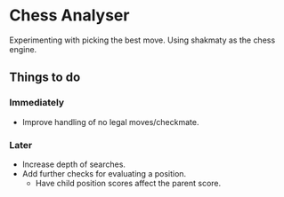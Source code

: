 # Chess Analyser

Experimenting with picking the best move.
Using shakmaty as the chess engine.

## Things to do

### Immediately

- Improve handling of no legal moves/checkmate.

### Later

- Increase depth of searches.
- Add further checks for evaluating a position.
  - Have child position scores affect the parent score.
